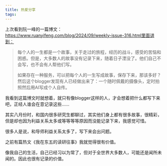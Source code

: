 ```yaml
---
title: 热爱分享
tags:
---
```


上次看到阮一峰的一篇博文：https://www.ruanyifeng.com/blog/2024/09/weekly-issue-316.html里面讲到：

>  每个人的一生都是一个故事，关于走过的旅程，经历的战斗，感受的苦恼和困惑。但是，大多数人的故事没有记录下来，随着日子湮没了。他们自己不会写，也不会有人帮他们写。
>
>  如果存在一种服务，可以把每个人的一生写成故事，保存下来，那该多好？然后这个blogger发现有人已经做出来了：一个随时佩戴的摄像头，定时拍照然后用AI写成个人自传。

我看到这篇博文时就想着，就只有像blogger这样的人，才会想着把什么都写下来吧，正经人谁会在意记录这些……

其实八月份时，和国内很多研究生都聊过，其实他们身上都有很多故事，很精彩，但是却也因为利益关系太多或等等等等原因而没能记录下来，我感觉可惜。

很多人是说，和导师利益关系太多了，写下来会出问题。

之前有篇热文《我在东五的读研往事》我就觉得很有价值。

像我自己的生活，自己已经习以为常了，但对于全世界大多数人，可能还是闻所未闻的。因此也很有记录的价值。
